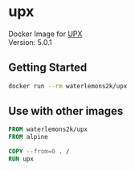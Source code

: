 # upx

Docker Image for [UPX](https://upx.github.io)  
Version: 5.0.1

## Getting Started

```sh
docker run --rm waterlemons2k/upx
```

## Use with other images

```dockerfile
FROM waterlemons2k/upx
FROM alpine

COPY --from=0 . /
RUN upx
```
